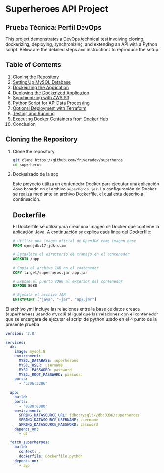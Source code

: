 # Superheroes API Project

## Prueba Técnica: Perfil DevOps

This project demonstrates a DevOps technical test involving cloning, dockerizing, deploying, synchronizing, and extending an API with a Python script. Below are the detailed steps and instructions to reproduce the setup.

## Table of Contents

1. [Cloning the Repository](#cloning-the-repository)
2. [Setting Up MySQL Database](#setting-up-mysql-database)
3. [Dockerizing the Application](#dockerizing-the-application)
4. [Deploying the Dockerized Application](#deploying-the-dockerized-application)
5. [Synchronizing with AWS S3](#synchronizing-with-aws-s3)
6. [Python Script for API Data Processing](#python-script-for-api-data-processing)
7. [Optional Deployment with Terraform](#optional-deployment-with-terraform)
8. [Testing and Running](#testing-and-running)
9. [Executing Docker Containers from Docker Hub](#executing-docker-containers-from-docker-hub)
10. [Conclusion](#conclusion)

## Cloning the Repository

1. Clone the repository:

   ```bash
   git clone https://github.com/friveradev/superheros
   cd superheros

2. Dockerizado de la app

   Este proyecto utiliza un contenedor Docker para ejecutar una aplicación Java basada en el archivo `superheros.jar`. La configuración de Docker se realiza mediante un archivo Dockerfile, el cual está descrito a continuación.
   
   ## Dockerfile
   
   El Dockerfile se utiliza para crear una imagen de Docker que contiene la aplicación Java. A continuación se explica cada línea del Dockerfile:
   
   ```dockerfile
   # Utiliza una imagen oficial de OpenJDK como imagen base
   FROM openjdk:17-jdk-slim
   
   # Establece el directorio de trabajo en el contenedor
   WORKDIR /app
   
   # Copia el archivo JAR en el contenedor
   COPY target/superheros.jar app.jar
   
   # Expone el puerto 8080 al exterior del contenedor
   EXPOSE 8080
   
   # Ejecuta el archivo JAR
   ENTRYPOINT ["java", "-jar", "app.jar"]

El archivo yml incluye las relaciones entre la base de datos creada (superheroes) usando mysql8 al igual que las relaciones con el contenedor que se encargara de ejecutar el script de python usado en el 4 punto de la presente prueba

   ```yaml
   version: '3.8'
   
   services:
     db:
       image: mysql:8
       environment:
         MYSQL_DATABASE: superheroes
         MYSQL_USER: username
         MYSQL_PASSWORD: password
         MYSQL_ROOT_PASSWORD: password
       ports:
         - "3306:3306"
   
     app:
       build: .
       ports:
         - "8080:8080"
       environment:
         SPRING_DATASOURCE_URL: jdbc:mysql://db:3306/superheroes
         SPRING_DATASOURCE_USERNAME: username
         SPRING_DATASOURCE_PASSWORD: password
       depends_on:
         - db
   
     fetch_superheroes:
       build:
         context: .
         dockerfile: Dockerfile.python
       depends_on:
         - app
   
